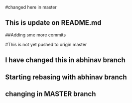 #changed here in master
## This is update on README.md

##Adding sme more commits

#This is not yet pushed to origin master

## I have changed this in abhinav branch

## Starting rebasing with abhinav branch
## changing in MASTER branch